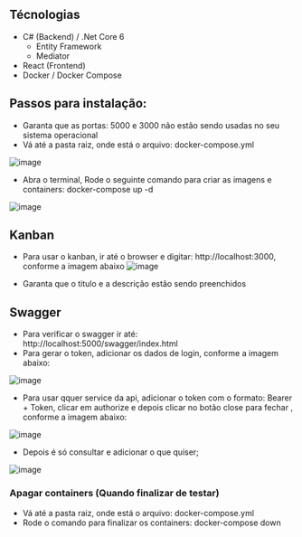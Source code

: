 
## Técnologias

- C# (Backend) / .Net Core 6
  - Entity Framework
  - Mediator
- React (Frontend)
- Docker / Docker Compose

## Passos para instalação:

- Garanta que as portas: 5000  e 3000 não estão sendo usadas no seu sistema operacional
- Vá até a pasta raiz, onde está o arquivo: docker-compose.yml

![image](https://github.com/ffonseca1985/adatech/assets/12939890/85286d81-a2c7-4416-80e1-caa7aa11ecb6)

- Abra o terminal, Rode o seguinte comando para criar as imagens e containers: docker-compose up -d

![image](https://github.com/ffonseca1985/adatech/assets/12939890/9690c5f0-2aeb-4db8-8cb4-e31b2ca34303)

## Kanban

- Para usar o kanban, ir até o browser e digitar: http://localhost:3000, conforme a imagem abaixo
![image](https://github.com/ffonseca1985/adatech/assets/12939890/0293ad3b-a63b-4fa2-93ac-3559eb4f4b2f)

- Garanta que o titulo e a descrição estão sendo preenchidos

## Swagger

- Para verificar o swagger ir até: http://localhost:5000/swagger/index.html
- Para gerar o token, adicionar os dados de login, conforme a imagem abaixo:

![image](https://github.com/ffonseca1985/adatech/assets/12939890/e6e11e5e-c591-4588-a375-e2ff62854db1)
 
- Para usar qquer service da api, adicionar o token com o formato: Bearer + Token, clicar em authorize e depois clicar no botão close para fechar , conforme a imagem abaixo:

![image](https://github.com/ffonseca1985/adatech/assets/12939890/2e516602-846c-4da6-a2fb-fdf0c2c5a24a)

- Depois é só consultar e adicionar o que quiser;

![image](https://github.com/ffonseca1985/adatech/assets/12939890/206e8f0d-27c0-4094-ba0c-a98fd707bf1f)


### Apagar containers (Quando finalizar de testar)

- Vá até a pasta raiz, onde está o arquivo: docker-compose.yml
- Rode o comando para finalizar os containers: docker-compose down

